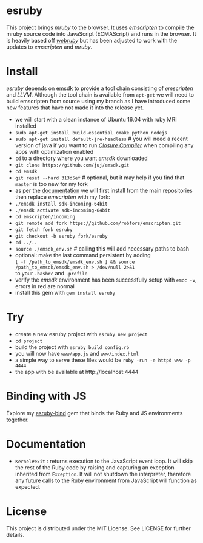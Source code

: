 # esruby
This project brings *mruby* to the browser. It uses [*emscripten*](https://github.com/kripken/emscripten) to compile the mruby source code into
JavaScript (ECMAScript) and runs in the browser. It is heavily based off [*webruby*](https://github.com/xxuejie/webruby) but has been adjusted to work with the updates to *emscripten* and *mruby*.

# Install
*esruby* depends on [emsdk](http://kripken.github.io/emscripten-site/index.html) to provide a tool chain consisting of *emscripten* and *LLVM*. Although the tool chain is available from `apt-get` we will need to build emscripten from source using my branch as I have introduced some new features that have not made it into the release yet.

* we will start with a clean instance of Ubuntu 16.04 with ruby MRI installed
* `sudo apt-get install build-essential cmake python nodejs`
* `sudo apt-get install default-jre-headless` # you will need a recent version of java if you want to run [*Closure Compiler*](https://github.com/google/closure-compiler) when compiling any apps with optimization enabled
* `cd` to a directory where you want *emsdk* downloaded
* `git clone https://github.com/juj/emsdk.git`
* `cd emsdk`
* `git reset --hard 313d5ef` # optional, but it may help if you find that `master` is too new for my fork
* as per the [documentation](http://kripken.github.io/emscripten-site/docs/building_from_source/building_emscripten_from_source_using_the_sdk.html) we will first install from the main repositories then replace *emscripten* with my fork:
* `./emsdk install sdk-incoming-64bit`
* `./emsdk activate sdk-incoming-64bit`
* `cd emscripten/incoming`
* `git remote add fork https://github.com/robfors/emscripten.git`
* `git fetch fork esruby`
* `git checkout -b esruby fork/esruby`
* `cd ../..`
* `source ./emsdk_env.sh` # calling this will add necessary paths to bash
* optional: make the last command persistent by adding\
`[ -f /path_to_emsdk/emsdk_env.sh ] && source /path_to_emsdk/emsdk_env.sh > /dev/null 2>&1`\
to your `.bashrc` and `.profile`
* verify the *emsdk* environment has been successfully setup with `emcc -v`, errors in red are normal
* install this gem with `gem install esruby`

# Try
* create a new esruby project with `esruby new project`
* `cd project`
* build the project with `esruby build config.rb`
* you will now have `www/app.js` and `www/index.html`
* a simple way to serve these files would be `ruby -run -e httpd www -p 4444`
* the app with be available at http://localhost:4444

# Binding with JS
Explore my [esruby-bind](https://github.com/robfors/esruby-bind) gem that binds the Ruby and JS environments together.

# Documentation
* `Kernel#exit` : returns execution to the JavaScript event loop. It will skip the rest of the Ruby code by raising and capturing an exception inherited from `Exception`. It will not shutdown the interpreter, therefore any future calls to the Ruby environment from JavaScript will function as expected.

# License

This project is distributed under the MIT License. See LICENSE for further details.
